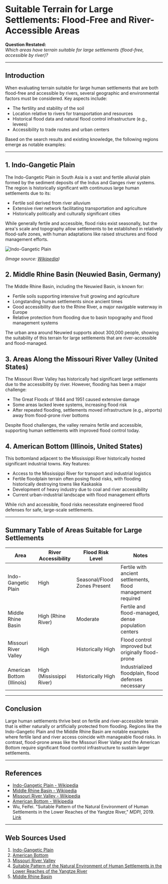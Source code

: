 # Suitable Terrain for Large Settlements: Flood-Free and River-Accessible Areas

**Question Restated:**  
*Which areas have terrain suitable for large settlements (flood-free, accessible by river)?*

---

## Introduction

When evaluating terrain suitable for large human settlements that are both flood-free and accessible by rivers, several geographic and environmental factors must be considered. Key aspects include:

- The fertility and stability of the soil
- Location relative to rivers for transportation and resources
- Historical flood data and natural flood control infrastructure (e.g., levees)
- Accessibility to trade routes and urban centers

Based on the search results and existing knowledge, the following regions emerge as notable examples:

---

## 1. Indo-Gangetic Plain

The Indo-Gangetic Plain in South Asia is a vast and fertile alluvial plain formed by the sediment deposits of the Indus and Ganges river systems. The region is historically significant with continuous large human settlements due to its:

- Fertile soil derived from river alluvium
- Extensive river network facilitating transportation and agriculture
- Historically politically and culturally significant cities

While generally fertile and accessible, flood risks exist seasonally, but the area's scale and topography allow settlements to be established in relatively flood-safe zones, with human adaptations like raised structures and flood management efforts.

![Indo-Gangetic Plain](https://upload.wikimedia.org/wikipedia/commons/thumb/2/2f/Indo-Gangetic_Plain.png/640px-Indo-Gangetic_Plain.png)

*(Image source: [Wikipedia](https://en.wikipedia.org/wiki/Indo-Gangetic_Plain))*


## 2. Middle Rhine Basin (Neuwied Basin, Germany)

The Middle Rhine Basin, including the Neuwied Basin, is known for:

- Fertile soils supporting intensive fruit growing and agriculture
- Longstanding human settlements since ancient times
- Good accessibility due to the Rhine River, a major navigable waterway in Europe
- Relative protection from flooding due to basin topography and flood management systems

The urban area around Neuwied supports about 300,000 people, showing the suitability of this terrain for large settlements that are river-accessible and flood-managed.

## 3. Areas Along the Missouri River Valley (United States)

The Missouri River Valley has historically had significant large settlements due to the accessibility by river. However, flooding has been a major challenge:

- The Great Floods of 1844 and 1951 caused extensive damage
- Some areas lacked levee systems, increasing flood risk
- After repeated flooding, settlements moved infrastructure (e.g., airports) away from flood-prone river bottoms

Despite flood challenges, the valley remains fertile and accessible, supporting human settlements with improved flood control today.

## 4. American Bottom (Illinois, United States)

This bottomland adjacent to the Mississippi River historically hosted significant industrial towns. Key features:

- Access to the Mississippi River for transport and industrial logistics
- Fertile floodplain terrain often posing flood risks, with flooding historically destroying towns like Kaskaskia
- Development of heavy industry due to coal and river accessibility
- Current urban-industrial landscape with flood management efforts

While rich and accessible, flood risks necessitate engineered flood defenses for safe, large-scale settlements.

---

## Summary Table of Areas Suitable for Large Settlements

| Area                    | River Accessibility | Flood Risk Level | Notes                                               |
|-------------------------|---------------------|------------------|-----------------------------------------------------|
| Indo-Gangetic Plain     | High                | Seasonal/Flood Zones Present | Fertile with ancient settlements, flood management required |
| Middle Rhine Basin      | High (Rhine River)  | Moderate         | Fertile and flood-managed, dense population centers |
| Missouri River Valley   | High                | Historically High| Flood control improved but originally flood-prone  |
| American Bottom (Illinois) | High (Mississippi River) | Historically High | Industrialized floodplain, flood defenses necessary |

---

## Conclusion

Large human settlements thrive best on fertile and river-accessible terrain that is either naturally or artificially protected from flooding. Regions like the Indo-Gangetic Plain and the Middle Rhine Basin are notable examples where fertile land and river access coincide with manageable flood risks. In contrast, flood-prone areas like the Missouri River Valley and the American Bottom require significant flood control infrastructure to sustain larger settlements.

---

## References

- [Indo-Gangetic Plain - Wikipedia](https://en.wikipedia.org/wiki/Indo-Gangetic_Plain)  
- [Middle Rhine Basin - Wikipedia](https://en.wikipedia.org/wiki/Middle_Rhine_Basin)  
- [Missouri River Valley - Wikipedia](https://en.wikipedia.org/wiki/Missouri_River_Valley)  
- [American Bottom - Wikipedia](https://en.wikipedia.org/wiki/American_Bottom)  
- Wu, Feifei. "Suitable Pattern of the Natural Environment of Human Settlements in the Lower Reaches of the Yangtze River," *MDPI*, 2019. [Link](https://www.mdpi.com/2073-4433/10/4/200)

---
## Web Sources Used

1. [Indo-Gangetic Plain](https://en.wikipedia.org/wiki/Indo-Gangetic_Plain)
2. [American Bottom](https://en.wikipedia.org/wiki/American_Bottom)
3. [Missouri River Valley](https://en.wikipedia.org/wiki/Missouri_River_Valley)
4. [Suitable Pattern of the Natural Environment of Human Settlements in the Lower Reaches of the Yangtze River](https://www.mdpi.com/2073-4433/10/4/200)
5. [Middle Rhine Basin](https://en.wikipedia.org/wiki/Middle_Rhine_Basin)
